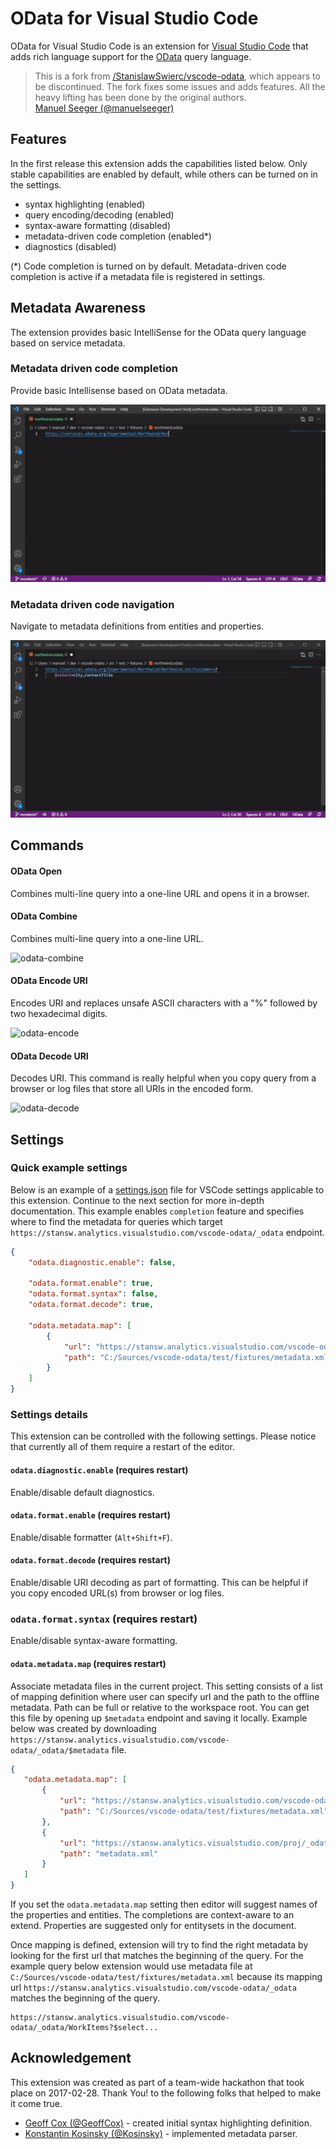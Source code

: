# OData for Visual Studio Code
OData for Visual Studio Code is an extension for [Visual Studio Code](https://code.visualstudio.com) that adds rich language support for the [OData](http://www.odata.org) query language.

> This is a fork from [/StanislawSwierc/vscode-odata](https://github.com/StanislawSwierc/vscode-odata), which appears to be discontinued. The fork fixes some issues and adds features. All the heavy lifting has been done by the original authors. \
[Manuel Seeger (@manuelseeger)](https://github.com/manuelseeger)

## Features
In the first release this extension adds the capabilities listed below. Only stable capabilities are enabled by default, while others can be turned on in the settings.

* syntax highlighting (enabled)
* query encoding/decoding (enabled)
* syntax-aware formatting (disabled)
* metadata-driven code completion (enabled*)
* diagnostics (disabled)

(*) Code completion is turned on by default. Metadata-driven code completion is active if a metadata file is registered in settings. 

## Metadata Awareness
The extension provides basic IntelliSense for the OData query language based on service metadata. 
### Metadata driven code completion
Provide basic Intellisense based on OData metadata.

![odata-combine](./images/metadata-complete.gif)

### Metadata driven code navigation
Navigate to metadata definitions from entities and properties.

![odata-combine](./images/metadata-definition.gif)

## Commands

#### OData Open
Combines multi-line query into a one-line URL and opens it in a browser.

#### OData Combine
Combines multi-line query into a one-line URL.

![odata-combine](./images/odata-combine.gif)

#### OData Encode URI
Encodes URI and replaces unsafe ASCII characters with a "%" followed by two hexadecimal digits. 

![odata-encode](./images//odata-encode.gif)

#### OData Decode URI
Decodes URI. This command is really helpful when you copy query from a browser or log files that store all URIs in the encoded form.

![odata-decode](./images/odata-decode.gif)


## Settings

### Quick example settings

Below is an example of a [settings.json](https://code.visualstudio.com/Docs/customization/userandworkspace) file for VSCode settings applicable to this extension. Continue to the next section for more in-depth documentation. This example enables `completion` feature and specifies where to find the metadata for queries which target `https://stansw.analytics.visualstudio.com/vscode-odata/_odata` endpoint.

```json
{    
    "odata.diagnostic.enable": false,

    "odata.format.enable": true,
    "odata.format.syntax": false,
    "odata.format.decode": true,
    
    "odata.metadata.map": [
        { 
            "url": "https://stansw.analytics.visualstudio.com/vscode-odata/_odata", 
            "path": "C:/Sources/vscode-odata/test/fixtures/metadata.xml"
        }
    ]
}
```

### Settings details
This extension can be controlled with the following settings. Please notice that currently all of them require a restart of the editor.

#### `odata.diagnostic.enable` (requires restart)
Enable/disable default diagnostics.

#### `odata.format.enable` (requires restart)
Enable/disable formatter (`Alt+Shift+F`).

#### `odata.format.decode` (requires restart)
Enable/disable URI decoding as part of formatting. This can be helpful if you copy encoded URL(s) from browser or log files. 

### `odata.format.syntax` (requires restart)
Enable/disable syntax-aware formatting.

#### `odata.metadata.map` (requires restart)
Associate metadata files in the current project. This setting consists of a list of mapping definition where user can specify url and the path to the offline metadata. Path can be full or relative to the workspace root. You can get this file by opening up `$metadata` endpoint and saving it locally. Example below was created by downloading `https://stansw.analytics.visualstudio.com/vscode-odata/_odata/$metadata` file.

 ```json
{
    "odata.metadata.map": [
        { 
            "url": "https://stansw.analytics.visualstudio.com/vscode-odata/_odata", 
            "path": "C:/Sources/vscode-odata/test/fixtures/metadata.xml"
        },
        { 
            "url": "https://stansw.analytics.visualstudio.com/proj/_odata", 
            "path": "metadata.xml"
        }
    ]
}
```

If you set the `odata.metadata.map` setting then editor will suggest names of the properties and entities. The completions are context-aware to an extend. Properties are suggested only for entitysets in the document. 

Once mapping is defined, extension will try to find the right metadata by looking for the first url that matches the beginning of the query. For the example query below extension would use metadata file at `C:/Sources/vscode-odata/test/fixtures/metadata.xml` because its mapping url `https://stansw.analytics.visualstudio.com/vscode-odata/_odata` matches the beginning of the query.
```
https://stansw.analytics.visualstudio.com/vscode-odata/_odata/WorkItems?$select...
```

## Acknowledgement
This extension was created as part of a team-wide hackathon that took place on 2017-02-28. Thank You! to the following folks that helped to make it come true.

* [Geoff Cox (@GeoffCox)](https://github.com/GeoffCox) - created initial syntax highlighting definition.
* [Konstantin Kosinsky (@Kosinsky)](https://github.com/Kosinsky) - implemented metadata parser.

